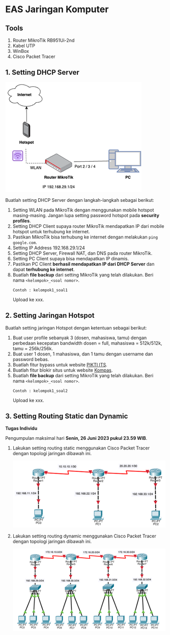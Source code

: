 # EAS Jaringan Komputer

## Tools

1. Router MikroTik RB951Ui-2nd
2. Kabel UTP
3. WinBox
4. Cisco Packet Tracer

## 1. Setting DHCP Server

![](img/architecture.png)

Buatlah setting DHCP Server dengan langkah-langkah sebagai berikut:

1. Setting WLAN pada MikroTik dengan menggunakan mobile hotspot masing-masing. Jangan lupa setting password hotspot pada **security profiles**.
2. Setting DHCP Client supaya router MikroTik mendapatkan IP dari mobile hotspot untuk terhubung ke internet.
3. Pastikan MikroTik bisa terhubung ke internet dengan melakukan `ping google.com`.
4. Setting IP Address 192.168.29.1/24
5. Setting DHCP Server, Firewall NAT, dan DNS pada router MikroTik.
6. Setting PC Client supaya bisa mendapatkan IP dinamis.
7. Pastikan PC Client **berhasil mendapatkan IP dari DHCP Server** dan dapat **terhubung ke internet**.
8. Buatlah **file backup** dari setting MikroTik yang telah dilakukan. Beri nama `<kelompok>_<soal nomor>`.
   ```
   Contoh : kelompok1_soal1
   ```
   Upload ke xxx.

## 2. Setting Jaringan Hotspot

Buatlah setting jaringan Hotspot dengan ketentuan sebagai berikut:

1. Buat user profile sebanyak 3 (dosen, mahasiswa, tamu) dengan perbedaan kecepatan bandwidth dosen = full, mahasiswa = 512k/512k, tamu = 256k/256k.
2. Buat user 1 dosen, 1 mahasiswa, dan 1 tamu dengan username dan password bebas.
3. Buatlah fitur bypass untuk website [PIKTI ITS](https://pikti.itsteknosains.co.id/).
4. Buatlah fitur blokir situs untuk website [Kompas](www.kompas.com).
5. Buatlah **file backup** dari setting MikroTik yang telah dilakukan. Beri nama `<kelompok>_<soal nomor>`.
   ```
   Contoh : kelompok1_soal2
   ```
   Upload ke xxx.

## 3. Setting Routing Static dan Dynamic

**Tugas Individu**

Pengumpulan maksimal hari **Senin, 26 Juni 2023 pukul 23.59 WIB**.

1. Lakukan setting routing static menggunakan Cisco Packet Tracer dengan topologi jaringan dibawah ini.

   ![](img/routing_static.png)

2. Lakukan setting routing dynamic menggunakan Cisco Packet Tracer dengan topologi jaringan dibawah ini.

   ![](img/routing_dynamic.png)
